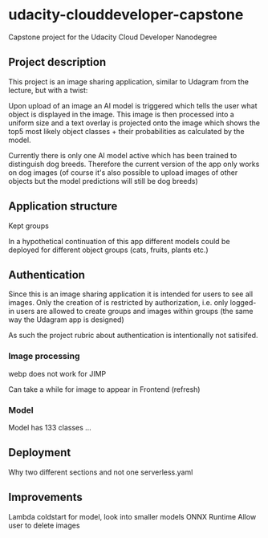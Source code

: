 # udacity-clouddeveloper-capstone
Capstone project for the Udacity Cloud Developer Nanodegree


## Project description
This project is an image sharing application, similar to Udagram from the lecture, but with a twist:

Upon upload of an image an AI model is triggered which tells the user what object is displayed in the image.
This image is then processed into a uniform size and a text overlay is projected onto the image which shows the top5 most likely object classes + their probabilities as calculated by the model.

Currently there is only one AI model active which has been trained to distinguish dog breeds. Therefore the current version of the app only works on dog images (of course it's also possible to upload images of other objects but the model predictions will still be dog breeds)

## Application structure

Kept groups

In a hypothetical continuation of this app different models could be deployed for different object groups (cats, fruits, plants etc.)

## Authentication

Since this is an image sharing application it is intended for users to see all images. Only the creation of is restricted by authorization, i.e. only logged-in users are allowed to create groups and images within groups (the same way the Udagram app is designed)

As such the project rubric about authentication is intentionally not satisifed.

### Image processing

webp does not work for JIMP

Can take a while for image to appear in Frontend (refresh)



### Model
Model has 133 classes ...

## Deployment
Why two different sections and not one serverless.yaml

## Improvements
Lambda coldstart for model, look into smaller models ONNX Runtime
Allow user to delete images

